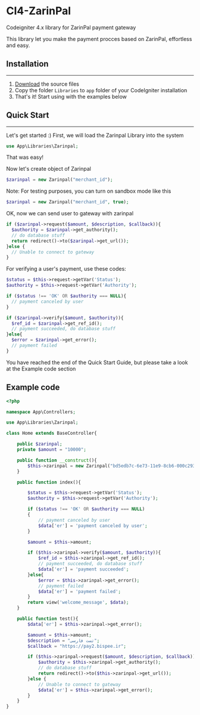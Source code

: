 # CI4-ZarinPal
Codeigniter 4.x library for ZarinPal payment gateway 

This library let you make the payment procces based on ZarinPal, effortless and easy.

## Installation
***
1. [Download](https://github.com/amirhossein2020/CI4-ZarinPal/archive/refs/heads/main.zip) the source files
2. Copy the folder `Libraries` to `app` folder of your CodeIgniter installation
3. That's it! Start using with the examples below 

## Quick Start 
***
Let's get started :)
First, we will load the Zarinpal Library into the system


```php
use App\Libraries\Zarinpal;
```

That was easy!

Now let's create object of Zarinpal

```php
$zarinpal = new Zarinpal("merchant_id");
```

Note: For testing purposes, you can turn on sandbox mode like this

```php
$zarinpal = new Zarinpal("merchant_id", true);
```

OK, now we can send user to gateway with zarinpal

```php
if ($zarinpal->request($amount, $description, $callback)){
  $authority = $zarinpal->get_authority();
  // do database stuff
  return redirect()->to($zarinpal->get_url());
}else {
  // Unable to connect to gateway
}
```

For verifying a user's payment, use these codes:


```php
$status = $this->request->getVar('Status');
$authority = $this->request->getVar('Authority');

if ($status !== 'OK' OR $authority === NULL){
  // payment canceled by user
}

if ($zarinpal->verify($amount, $authority)){
  $ref_id = $zarinpal->get_ref_id();
  // payment succeeded, do database stuff   
}else{
  $error = $zarinpal->get_error();
  // payment failed
}
```

You have reached the end of the Quick Start Guide, but please take a look at the Example code section

## Example code

```php
<?php

namespace App\Controllers;

use App\Libraries\Zarinpal;

class Home extends BaseController{

    public $zarinpal;
    private $amount = "10000";

    public function __construct(){
        $this->zarinpal = new Zarinpal("bd5edb7c-6e73-11e9-8cb6-000c29344814");
    }

    public function index(){

        $status = $this->request->getVar('Status');
        $authority = $this->request->getVar('Authority');

        if ($status !== 'OK' OR $authority === NULL)
        {
            // payment canceled by user
            $data['er'] = 'payment canceled by user';
        }

        $amount = $this->amount;

        if ($this->zarinpal->verify($amount, $authority)){
            $ref_id = $this->zarinpal->get_ref_id();
            // payment succeeded, do database stuff   
            $data['er'] = 'payment succeeded';
        }else{
            $error = $this->zarinpal->get_error();
            // payment failed
            $data['er'] = 'payment failed';
        }
        return view('welcome_message', $data);
    }

    public function test(){
        $data['er'] = $this->zarinpal->get_error();

        $amount = $this->amount;
        $description = "تست فارسی";
        $callback = "https://pay2.bispee.ir";

        if ($this->zarinpal->request($amount, $description, $callback)){
            $authority = $this->zarinpal->get_authority();
            // do database stuff
            return redirect()->to($this->zarinpal->get_url());
        }else {
            // Unable to connect to gateway
            $data['er'] = $this->zarinpal->get_error();
        }
    }
}

```
